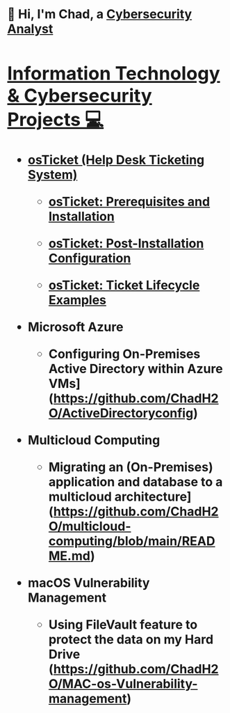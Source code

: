 <h1>👋 Hi, I'm Chad, a <a href="https://www.linkedin.com/in/chad-waterman-1ba1a9a8/"> Cybersecurity Analyst

<h2>Information Technology & Cybersecurity Projects 💻</h2>

- <b>osTicket (Help Desk Ticketing System)</b>
  - [osTicket: Prerequisites and Installation](https://github.com/ChadH2O/osticket-prereq)

  - [osTicket: Post-Installation Configuration](https://github.com/ChadH2O/osticket-postinstallconfig)

  - [osTicket: Ticket Lifecycle Examples](https://github.com/ChadH2O/osticket-TicketLifecycle)


- <b>Microsoft Azure</b>
  - Configuring On-Premises Active Directory within Azure VMs](https://github.com/ChadH2O/ActiveDirectoryconfig)
 

- <b>Multicloud Computing</b>
  - Migrating an (On-Premises) application and database to a multicloud architecture](https://github.com/ChadH2O/multicloud-computing/blob/main/README.md)
   

- <b>macOS Vulnerability Management</b>
  - Using FileVault feature to protect the data on my Hard Drive (https://github.com/ChadH2O/MAC-os-Vulnerability-management)





